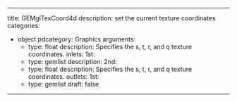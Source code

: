 
---
title: GEMglTexCoord4d
description: set the current texture coordinates
categories:
  - object
pdcategory: Graphics
arguments:
    - type: float
      description: Specifies the s, t, r, and q texture coordinates.
inlets:
  1st:
    - type: gemlist
      description:
  2nd:
    - type: float
      description: Specifies the s, t, r, and q texture coordinates.
outlets:
  1st:
    - type: gemlist
draft: false
---

